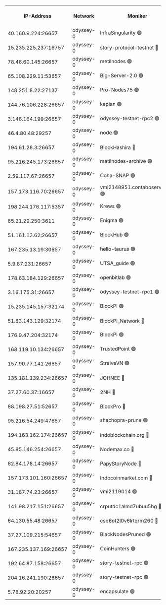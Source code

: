 


<table><tr><th>IP-Address</th><th>Network</th><th>Moniker</th><th>Latest Block Height</th><th>Earliest Block Height</th><th>Catching Up</th><th>Tx Index</th><th>Voting Power</th><th>Version</th><th>Scan Time</th></tr><tr><td>40.160.9.224:26657</td><td>odyssey-0</td><td>InfraSingularity 🟢</td><td>1896434</td><td>1</td><td>False</td><td>off</td><td>0</td><td>0.38.9</td><td>2025-01-10T14:15:58.771569553UTC</td></tr><tr><td>15.235.225.237:16757</td><td>odyssey-0</td><td>story-protocol-testnet 🔴</td><td>1896438</td><td>1</td><td>False</td><td>off</td><td>3391200007</td><td>0.38.9</td><td>2025-01-10T14:16:12.608430610UTC</td></tr><tr><td>78.46.60.145:26657</td><td>odyssey-0</td><td>metilnodes 🟢</td><td>1896442</td><td>1</td><td>False</td><td>off</td><td>0</td><td>0.38.9</td><td>2025-01-10T14:16:28.793404275UTC</td></tr><tr><td>65.108.229.11:53657</td><td>odyssey-0</td><td>Big-Server-2.0 🟢</td><td>1896443</td><td>1</td><td>False</td><td>off</td><td>0</td><td>0.38.9</td><td>2025-01-10T14:16:33.377474723UTC</td></tr><tr><td>148.251.8.22:27137</td><td>odyssey-0</td><td>Pro-Nodes75 🟢</td><td>1896444</td><td>1</td><td>False</td><td>on</td><td>0</td><td>0.38.9</td><td>2025-01-10T14:16:38.267091968UTC</td></tr><tr><td>144.76.106.228:26657</td><td>odyssey-0</td><td>kaplan 🟢</td><td>1896451</td><td>1</td><td>False</td><td>off</td><td>0</td><td>0.38.9</td><td>2025-01-10T14:17:02.714659324UTC</td></tr><tr><td>3.146.164.199:26657</td><td>odyssey-0</td><td>odyssey-testnet-rpc2 🟢</td><td>1896451</td><td>1</td><td>False</td><td>off</td><td>0</td><td>0.38.9</td><td>2025-01-10T14:17:03.443787193UTC</td></tr><tr><td>46.4.80.48:29257</td><td>odyssey-0</td><td>node 🟢</td><td>1896454</td><td>1</td><td>False</td><td>on</td><td>0</td><td>0.38.9</td><td>2025-01-10T14:17:13.317506563UTC</td></tr><tr><td>194.61.28.3:26657</td><td>odyssey-0</td><td>BlockHashira 🔴</td><td>1896455</td><td>1</td><td>False</td><td>off</td><td>3568418000</td><td>0.38.9</td><td>2025-01-10T14:17:20.654592189UTC</td></tr><tr><td>95.216.245.173:26657</td><td>odyssey-0</td><td>metilnodes-archive 🟢</td><td>1896457</td><td>1</td><td>False</td><td>on</td><td>0</td><td>0.38.9</td><td>2025-01-10T14:17:28.224053393UTC</td></tr><tr><td>2.59.117.67:26657</td><td>odyssey-0</td><td>Coha-SNAP 🟢</td><td>1896458</td><td>1</td><td>False</td><td>off</td><td>0</td><td>0.38.9</td><td>2025-01-10T14:17:33.207138996UTC</td></tr><tr><td>157.173.116.70:26657</td><td>odyssey-0</td><td>vmi2148951.contaboserver.net 🟢</td><td>1896460</td><td>1</td><td>False</td><td>off</td><td>0</td><td>0.38.9</td><td>2025-01-10T14:17:41.785735478UTC</td></tr><tr><td>198.244.176.117:5357</td><td>odyssey-0</td><td>Krews 🟢</td><td>1896462</td><td>1</td><td>False</td><td>off</td><td>0</td><td>0.38.9</td><td>2025-01-10T14:17:48.595461906UTC</td></tr><tr><td>65.21.29.250:3611</td><td>odyssey-0</td><td>Enigma 🟢</td><td>1896467</td><td>1</td><td>False</td><td>on</td><td>0</td><td>0.38.9</td><td>2025-01-10T14:18:06.330551498UTC</td></tr><tr><td>51.161.13.62:26657</td><td>odyssey-0</td><td>BlockHub 🟢</td><td>1896471</td><td>1</td><td>False</td><td>off</td><td>0</td><td>0.38.9</td><td>2025-01-10T14:18:25.867277391UTC</td></tr><tr><td>167.235.13.19:30657</td><td>odyssey-0</td><td>hello-taurus 🟢</td><td>1896472</td><td>1</td><td>False</td><td>on</td><td>0</td><td>0.38.9</td><td>2025-01-10T14:18:28.547638335UTC</td></tr><tr><td>5.9.87.231:26657</td><td>odyssey-0</td><td>UTSA_guide 🟢</td><td>1896472</td><td>1</td><td>False</td><td>on</td><td>0</td><td>0.38.9</td><td>2025-01-10T14:18:29.259580198UTC</td></tr><tr><td>178.63.184.129:26657</td><td>odyssey-0</td><td>openbitlab 🟢</td><td>1896480</td><td>1</td><td>False</td><td>on</td><td>0</td><td>0.38.9</td><td>2025-01-10T14:18:56.435626542UTC</td></tr><tr><td>3.16.175.31:26657</td><td>odyssey-0</td><td>odyssey-testnet-rpc1 🟢</td><td>1896481</td><td>1</td><td>False</td><td>off</td><td>0</td><td>0.38.9</td><td>2025-01-10T14:19:01.524633837UTC</td></tr><tr><td>15.235.145.157:32174</td><td>odyssey-0</td><td>BlockPI 🟢</td><td>1896438</td><td>109001</td><td>False</td><td>off</td><td>0</td><td>0.38.9</td><td>2025-01-10T14:16:14.097988226UTC</td></tr><tr><td>51.83.143.129:32174</td><td>odyssey-0</td><td>BlockPI_Network 🔴</td><td>1896453</td><td>109001</td><td>False</td><td>off</td><td>3903276013</td><td>0.38.9</td><td>2025-01-10T14:17:10.019997265UTC</td></tr><tr><td>176.9.47.204:32174</td><td>odyssey-0</td><td>BlockPI 🟢</td><td>1896470</td><td>109001</td><td>False</td><td>off</td><td>0</td><td>0.38.9</td><td>2025-01-10T14:18:17.681570256UTC</td></tr><tr><td>168.119.10.134:26657</td><td>odyssey-0</td><td>TrustedPoint 🟢</td><td>1896480</td><td>339001</td><td>False</td><td>off</td><td>0</td><td>0.38.9</td><td>2025-01-10T14:18:58.740668212UTC</td></tr><tr><td>157.90.77.141:26657</td><td>odyssey-0</td><td>StraiveVN 🟢</td><td>1896453</td><td>342001</td><td>False</td><td>off</td><td>0</td><td>0.38.9</td><td>2025-01-10T14:17:10.928878776UTC</td></tr><tr><td>135.181.139.234:26657</td><td>odyssey-0</td><td>JOHNEE 🔴</td><td>1896471</td><td>351001</td><td>False</td><td>on</td><td>3316449000</td><td>0.38.9</td><td>2025-01-10T14:18:23.175745600UTC</td></tr><tr><td>37.27.60.37:16657</td><td>odyssey-0</td><td>2NH 🔴</td><td>1896465</td><td>395001</td><td>False</td><td>off</td><td>4140804052</td><td>0.38.9</td><td>2025-01-10T14:17:57.112162460UTC</td></tr><tr><td>88.198.27.51:52657</td><td>odyssey-0</td><td>BlockPro 🔴</td><td>1896439</td><td>507001</td><td>False</td><td>off</td><td>3220192111</td><td>0.38.9</td><td>2025-01-10T14:16:15.506447710UTC</td></tr><tr><td>95.216.54.249:47657</td><td>odyssey-0</td><td>shachopra-prune 🟢</td><td>1896469</td><td>531001</td><td>False</td><td>off</td><td>0</td><td>0.38.9</td><td>2025-01-10T14:18:14.876181733UTC</td></tr><tr><td>194.163.162.174:26657</td><td>odyssey-0</td><td>indoblockchain.org 🔴</td><td>1896435</td><td>1023001</td><td>False</td><td>off</td><td>3864325583</td><td>0.38.9</td><td>2025-01-10T14:16:00.926021501UTC</td></tr><tr><td>45.85.146.254:26657</td><td>odyssey-0</td><td>Nodemax.co 🔴</td><td>1896438</td><td>1023001</td><td>False</td><td>off</td><td>3788549800</td><td>0.38.9</td><td>2025-01-10T14:16:12.970930501UTC</td></tr><tr><td>62.84.178.14:26657</td><td>odyssey-0</td><td>PapyStoryNode 🔴</td><td>1896470</td><td>1023001</td><td>False</td><td>off</td><td>3822304008</td><td>0.38.9</td><td>2025-01-10T14:18:18.041936320UTC</td></tr><tr><td>157.173.101.160:26657</td><td>odyssey-0</td><td>Indocoinmarket.com 🔴</td><td>1896474</td><td>1023001</td><td>False</td><td>off</td><td>3348229577</td><td>0.38.9</td><td>2025-01-10T14:18:34.921169550UTC</td></tr><tr><td>31.187.74.23:26657</td><td>odyssey-0</td><td>vmi2119014 🟢</td><td>1180904</td><td>1140001</td><td>False</td><td>off</td><td>0</td><td>0.38.9</td><td>2025-01-10T14:18:17.400983281UTC</td></tr><tr><td>141.98.217.151:26657</td><td>odyssey-0</td><td>crputdc1almd7ubuu5hg 🔴</td><td>1896455</td><td>1146001</td><td>False</td><td>off</td><td>4308113006</td><td>0.38.9</td><td>2025-01-10T14:17:18.232051399UTC</td></tr><tr><td>64.130.55.48:26657</td><td>odyssey-0</td><td>csd6ot2l0v6lrtqrm260 🔴</td><td>1896445</td><td>1149001</td><td>False</td><td>off</td><td>4106342000</td><td>0.38.9</td><td>2025-01-10T14:16:39.723095704UTC</td></tr><tr><td>37.27.109.215:54657</td><td>odyssey-0</td><td>BlackNodesPruned 🟢</td><td>1896443</td><td>1163001</td><td>False</td><td>on</td><td>0</td><td>0.38.9</td><td>2025-01-10T14:16:31.672464493UTC</td></tr><tr><td>167.235.137.169:26657</td><td>odyssey-0</td><td>CoinHunters 🟢</td><td>1896461</td><td>1547001</td><td>False</td><td>off</td><td>0</td><td>0.38.9</td><td>2025-01-10T14:17:42.076186918UTC</td></tr><tr><td>192.64.87.158:26657</td><td>odyssey-0</td><td>story-testnet-rpc 🟢</td><td>1896453</td><td>1629001</td><td>False</td><td>off</td><td>0</td><td>0.38.9</td><td>2025-01-10T14:17:10.641082667UTC</td></tr><tr><td>204.16.241.190:26657</td><td>odyssey-0</td><td>story-testnet-rpc 🟢</td><td>1896471</td><td>1629001</td><td>False</td><td>off</td><td>0</td><td>0.38.9</td><td>2025-01-10T14:18:18.688100262UTC</td></tr><tr><td>5.78.92.20:20257</td><td>odyssey-0</td><td>encapsulate 🟢</td><td>1896435</td><td>1697001</td><td>False</td><td>off</td><td>0</td><td>0.38.9</td><td>2025-01-10T14:16:00.542084491UTC</td></tr></table>